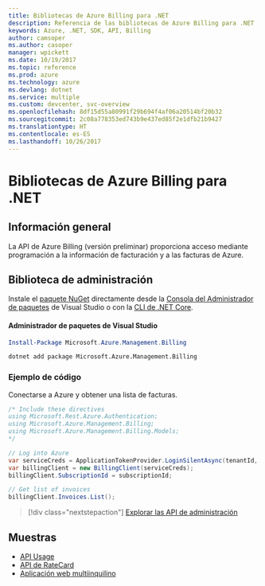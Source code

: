 ```yaml
---
title: Bibliotecas de Azure Billing para .NET
description: Referencia de las bibliotecas de Azure Billing para .NET
keywords: Azure, .NET, SDK, API, Billing
author: camsoper
ms.author: casoper
manager: wpickett
ms.date: 10/19/2017
ms.topic: reference
ms.prod: azure
ms.technology: azure
ms.devlang: dotnet
ms.service: multiple
ms.custom: devcenter, svc-overview
ms.openlocfilehash: 8df15d55a80991f29b694f4af06a20514bf20b32
ms.sourcegitcommit: 2c08a778353ed743b9e437ed85f2e1dfb21b9427
ms.translationtype: HT
ms.contentlocale: es-ES
ms.lasthandoff: 10/26/2017
---
```

# <a name="azure-billing-libraries-for-net"></a>Bibliotecas de Azure Billing para .NET

## <a name="overview"></a>Información general

La API de Azure Billing (versión preliminar) proporciona acceso mediante programación a la información de facturación y a las facturas de Azure.

## <a name="management-library"></a>Biblioteca de administración

Instale el [paquete NuGet](https://www.nuget.org/packages/Microsoft.Azure.Management.Billing) directamente desde la [Consola del Administrador de paquetes][PackageManager] de Visual Studio o con la [CLI de .NET Core][DotNetCLI].

#### <a name="visual-studio-package-manager"></a>Administrador de paquetes de Visual Studio

```powershell
Install-Package Microsoft.Azure.Management.Billing
```

```bash
dotnet add package Microsoft.Azure.Management.Billing
```

### <a name="code-example"></a>Ejemplo de código

Conectarse a Azure y obtener una lista de facturas.

```csharp
/* Include these directives
using Microsoft.Rest.Azure.Authentication;
using Microsoft.Azure.Management.Billing;
using Microsoft.Azure.Management.Billing.Models;
*/

// Log into Azure
var serviceCreds = ApplicationTokenProvider.LoginSilentAsync(tenantId, clientId, secret);
var billingClient = new BillingClient(serviceCreds);
billingClient.SubscriptionId = subscriptionId;

// Get list of invoices
billingClient.Invoices.List();
```

> [!div class="nextstepaction"]
> [Explorar las API de administración](/dotnet/api/overview/azure/billing/management)

## <a name="samples"></a>Muestras

* [API Usage](https://github.com/Azure-Samples/billing-dotnet-usage-api)
* [API de RateCard](https://github.com/Azure-Samples/billing-dotnet-ratecard-api)
* [Aplicación web multiinquilino](https://github.com/Azure-Samples/billing-dotnet-webapp-multitenant)

[PackageManager]: https://docs.microsoft.com/nuget/tools/package-manager-console
[DotNetCLI]: https://docs.microsoft.com/dotnet/core/tools/dotnet-add-package
